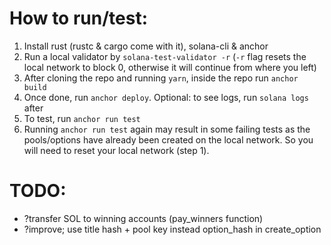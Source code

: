 # How to run/test:

1. Install rust (rustc & cargo come with it), solana-cli & anchor
2. Run a local validator by `solana-test-validator -r` (`-r` flag resets the local network to block 0, otherwise it will continue from where you left)
3. After cloning the repo and running `yarn`, inside the repo run `anchor build`
4. Once done, run `anchor deploy`. Optional: to see logs, run `solana logs` after
5. To test, run `anchor run test`
6. Running `anchor run test` again may result in some failing tests as the pools/options have already been created on the local network. So you will need to reset your local network (step 1).

# TODO:
- ?transfer SOL to winning accounts (pay_winners function)
- ?improve; use title hash + pool key instead option_hash in create_option